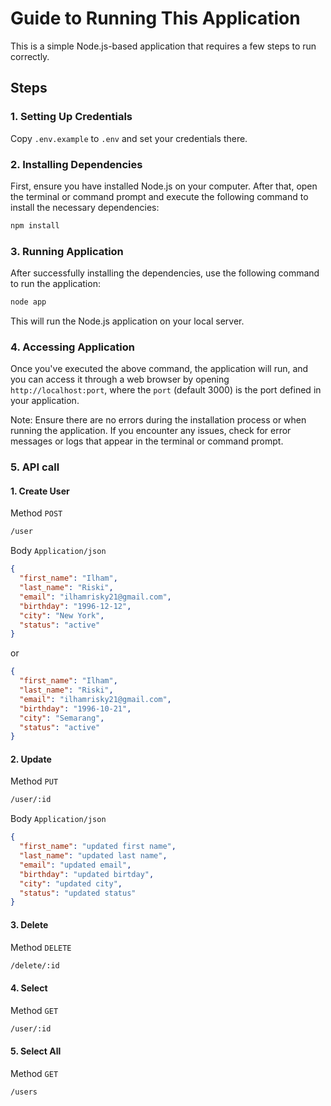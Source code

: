 # Guide to Running This Application

This is a simple Node.js-based application that requires a few steps to run correctly.

## Steps

### 1. Setting Up Credentials

Copy ```.env.example``` to ```.env``` and set your credentials there.

### 2. Installing Dependencies

First, ensure you have installed Node.js on your computer. After that, open the terminal or command prompt and execute the following command to install the necessary dependencies:
   ```bash
   npm install
   ```

### 3. Running Application

After successfully installing the dependencies, use the following command to run the application:
   ```bash
   node app
   ```
This will run the Node.js application on your local server.

### 4. Accessing Application

Once you've executed the above command, the application will run, and you can access it through a web browser by opening `http://localhost:port`, where the `port` (default 3000) is the port defined in your application.

Note: Ensure there are no errors during the installation process or when running the application. If you encounter any issues, check for error messages or logs that appear in the terminal or command prompt.

### 5. API call

#### 1. Create User
Method `POST` 
```bash
/user
```

Body 
`
Application/json
`
```json
{
  "first_name": "Ilham",
  "last_name": "Riski",
  "email": "ilhamrisky21@gmail.com",
  "birthday": "1996-12-12",
  "city": "New York",
  "status": "active"
}
```
or
```json
{
  "first_name": "Ilham",
  "last_name": "Riski",
  "email": "ilhamrisky21@gmail.com",
  "birthday": "1996-10-21",
  "city": "Semarang",
  "status": "active"
}
```
#### 2. Update
Method `PUT`
```bash
/user/:id
```

Body 
`
Application/json
`
```json
{
  "first_name": "updated first name",
  "last_name": "updated last name",
  "email": "updated email",
  "birthday": "updated birtday",
  "city": "updated city",
  "status": "updated status"
}
```
#### 3. Delete
Method `DELETE`
```bash
/delete/:id
```
#### 4. Select
Method `GET`
```bash
/user/:id
```
#### 5. Select All
Method `GET`
```bash
/users
```